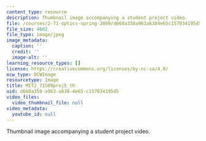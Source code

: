 ```yaml
---
content_type: resource
description: Thumbnail image accompanying a student project video.
file: /courses/2-71-optics-spring-2009/d660a350a963a6384e65c157034195d5_MIT2_71S09proj5_th.jpg
file_size: 4602
file_type: image/jpeg
image_metadata:
  caption: ''
  credit: ''
  image-alt: ''
learning_resource_types: []
license: https://creativecommons.org/licenses/by-nc-sa/4.0/
ocw_type: OCWImage
resourcetype: Image
title: MIT2_71S09proj5_th
uid: d660a350-a963-a638-4e65-c157034195d5
video_files:
  video_thumbnail_file: null
video_metadata:
  youtube_id: null
---
```

Thumbnail image accompanying a student project video.